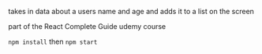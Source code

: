 takes in data about a users name and age and adds it to a list on the screen

part of the React Complete Guide udemy course

`npm install` then `npm start`